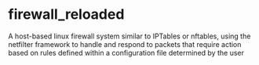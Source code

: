 # firewall_reloaded

A host-based linux firewall system similar to IPTables or nftables, using the netfilter framework to handle and respond to packets that require action based on rules defined within a configuration file determined by the user

